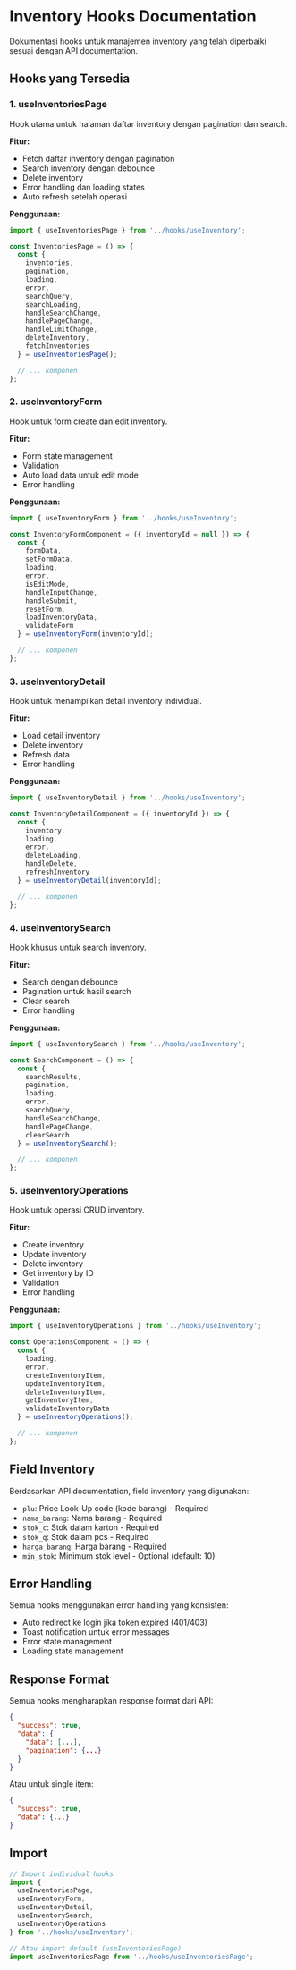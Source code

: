 # Inventory Hooks Documentation

Dokumentasi hooks untuk manajemen inventory yang telah diperbaiki sesuai dengan API documentation.

## Hooks yang Tersedia

### 1. useInventoriesPage
Hook utama untuk halaman daftar inventory dengan pagination dan search.

**Fitur:**
- Fetch daftar inventory dengan pagination
- Search inventory dengan debounce
- Delete inventory
- Error handling dan loading states
- Auto refresh setelah operasi

**Penggunaan:**
```jsx
import { useInventoriesPage } from '../hooks/useInventory';

const InventoriesPage = () => {
  const {
    inventories,
    pagination,
    loading,
    error,
    searchQuery,
    searchLoading,
    handleSearchChange,
    handlePageChange,
    handleLimitChange,
    deleteInventory,
    fetchInventories
  } = useInventoriesPage();

  // ... komponen
};
```

### 2. useInventoryForm
Hook untuk form create dan edit inventory.

**Fitur:**
- Form state management
- Validation
- Auto load data untuk edit mode
- Error handling

**Penggunaan:**
```jsx
import { useInventoryForm } from '../hooks/useInventory';

const InventoryFormComponent = ({ inventoryId = null }) => {
  const {
    formData,
    setFormData,
    loading,
    error,
    isEditMode,
    handleInputChange,
    handleSubmit,
    resetForm,
    loadInventoryData,
    validateForm
  } = useInventoryForm(inventoryId);

  // ... komponen
};
```

### 3. useInventoryDetail
Hook untuk menampilkan detail inventory individual.

**Fitur:**
- Load detail inventory
- Delete inventory
- Refresh data
- Error handling

**Penggunaan:**
```jsx
import { useInventoryDetail } from '../hooks/useInventory';

const InventoryDetailComponent = ({ inventoryId }) => {
  const {
    inventory,
    loading,
    error,
    deleteLoading,
    handleDelete,
    refreshInventory
  } = useInventoryDetail(inventoryId);

  // ... komponen
};
```

### 4. useInventorySearch
Hook khusus untuk search inventory.

**Fitur:**
- Search dengan debounce
- Pagination untuk hasil search
- Clear search
- Error handling

**Penggunaan:**
```jsx
import { useInventorySearch } from '../hooks/useInventory';

const SearchComponent = () => {
  const {
    searchResults,
    pagination,
    loading,
    error,
    searchQuery,
    handleSearchChange,
    handlePageChange,
    clearSearch
  } = useInventorySearch();

  // ... komponen
};
```

### 5. useInventoryOperations
Hook untuk operasi CRUD inventory.

**Fitur:**
- Create inventory
- Update inventory
- Delete inventory
- Get inventory by ID
- Validation
- Error handling

**Penggunaan:**
```jsx
import { useInventoryOperations } from '../hooks/useInventory';

const OperationsComponent = () => {
  const {
    loading,
    error,
    createInventoryItem,
    updateInventoryItem,
    deleteInventoryItem,
    getInventoryItem,
    validateInventoryData
  } = useInventoryOperations();

  // ... komponen
};
```

## Field Inventory

Berdasarkan API documentation, field inventory yang digunakan:

- `plu`: Price Look-Up code (kode barang) - Required
- `nama_barang`: Nama barang - Required
- `stok_c`: Stok dalam karton - Required
- `stok_q`: Stok dalam pcs - Required
- `harga_barang`: Harga barang - Required
- `min_stok`: Minimum stok level - Optional (default: 10)

## Error Handling

Semua hooks menggunakan error handling yang konsisten:
- Auto redirect ke login jika token expired (401/403)
- Toast notification untuk error messages
- Error state management
- Loading state management

## Response Format

Semua hooks mengharapkan response format dari API:
```json
{
  "success": true,
  "data": {
    "data": [...],
    "pagination": {...}
  }
}
```

Atau untuk single item:
```json
{
  "success": true,
  "data": {...}
}
```

## Import

```jsx
// Import individual hooks
import { 
  useInventoriesPage, 
  useInventoryForm, 
  useInventoryDetail, 
  useInventorySearch, 
  useInventoryOperations 
} from '../hooks/useInventory';

// Atau import default (useInventoriesPage)
import useInventoriesPage from '../hooks/useInventoriesPage';
```

